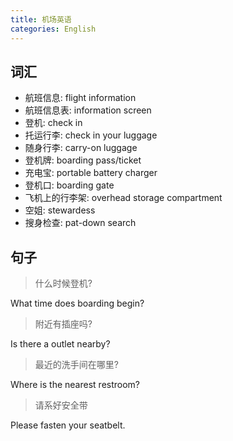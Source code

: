 ```yaml
---
title: 机场英语
categories: English
---
```




## 词汇

* 航班信息: flight information
* 航班信息表: information screen
* 登机: check in
* 托运行李: check in your luggage
* 随身行李: carry-on luggage
* 登机牌: boarding pass/ticket
* 充电宝: portable battery charger
* 登机口: boarding gate
* 飞机上的行李架: overhead storage compartment
* 空姐: stewardess
* 搜身检查: pat-down search



## 句子

> 什么时候登机?

What time does boarding begin?

> 附近有插座吗?

Is there a outlet nearby?

> 最近的洗手间在哪里?

Where is the nearest restroom?

> 请系好安全带

Please fasten your seatbelt.